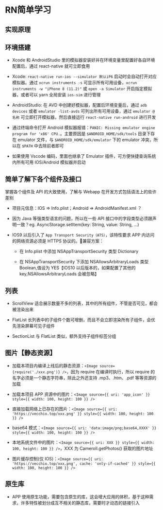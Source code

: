 # RN简单学习

## 实现原理

## 环境搭建

+ Xcode 和 AndroidStudio 里的模拟器安装好并在环境变量里配置好各自环境配置后，通过 react-native 就可立即食用

+ Xcode: `react-native run-ios --simulator 默认iP6` 启动时会自动打开对应模拟器。通过 `xcrun instruments -s` 可显示所有可用设备，`xcrun instruments -w "iPhone 8 (11.2)"` 或 `open -a Simulator` 开启指定模拟器，或者可以 yarn 全局安装 `ios-sim` 进行管理

+ AndroidStudio: 在 AVD 中创建好模拟器，配置后环境变量后，通过 `adb devices` 或者 `emulator -list-avds` 可列出所有可用设备，通过 `emulator @名称` 可立即打开模拟器，然后直接运行 `react-native run-android` 进行开发

+ 通过终端命令打开 Android 模拟器报错：`PANIC: Missing emulator engine program for 'x86' CPU.`。主要原因是 `$ANDROID_HOME/sdk/tools` 目录下存在 emulator 文件，与 `$ANDROID_HOME/sdk/emulator` 下的 emulator 冲突，所以在 `$PATH` 中去除前者即可

+ 如果使用 Vscode 编码，里面也继承了 Emulator 插件，可方便快捷查询系统内所有可用 IOS/Android 模拟器并启动

## 简单了解下各个组件及接口

掌握各个组件及 API 的大致使用，了解与 Webapp 在开发方式包括语法上的些许差别

+ 项目元信息：IOS => Info.plist；Android => AndroidManifest.xml ？

+ 因为 Java 等强类型语言的问题，所以在一些 API 接口中的字段类型必须跟声明一致？eg. AsyncStorage.setItem(key: String, value: String, ...)

+ IOS9 以后引入了 `App Transport Security（ATS）`，该特性要求 APP 内访问的网络资源必须是 HTTPS 协议的。兼容方案：

  + 在 Info.plist 中添加 NSAppTransportSecurity 类型 Dictionary

  + 在 NSAppTransportSecurity 下添加 NSAllowsArbitraryLoads 类型 Boolean,值设为 YES【IOS10 以后版本的，如果配置了其他的 key,NSAllowsArbitraryLoads 会被忽略】

## 列表

+ ScrollView 适合展示数量不多的列表，其中的所有组件，不管是否可见，都会被渲染出来

+ FlatList 长列表中的子组件个数可增删，而且不会立即渲染所有子组件，会优先渲染屏幕可见子组件

+ SectionList 与 FlatList 类似，额外支持子组件标签分组

## 图片【静态资源】

+ 加载本项目内编译上线后的静态资源：`<Image source={require('./xxx.png')} />`，因为 require 在编译时执行，所以 require 的名字必须是一个静态字符串，除此之外还支持 .mp3、.htm、.pdf 等等资源的加载

+ 加载本项目 APP 资源中的图片：`<Image source={{ uri: 'app_icon' }} style={{ width: 100, height: 100 }} />`

+ 直接加载网络上已存在的图片：`<Image source={{ uri: 'https://vecchio.top/xxx.png' }} style={{ width: 100, height: 100 }} />`

+ base64 模式：`<Image source={{ uri: 'data:image/png;base64,XXXX' }} style={{ width: 100, height: 100 }} />`

+ 本地系统文件中的图片：`<Image source={{ uri: XXX }} style={{ width: 100, height: 100 }} />`，XXX 为 Cameroll.getPhotos() 获取的图片地址

+ 图片缓存控制(仅 IOS)：`<Image source={{ uri: 'https://vecchio.top/xxx.png', cache: 'only-if-cached' }} style={{ width: 100, height: 100 }} />`

## 原生库

+ APP 使用原生功能，需要包含原生的库，这会增大应用的体积，基于这种需求，许多特性被划分成互不相关的静态库，需要时才动态的链接引入
